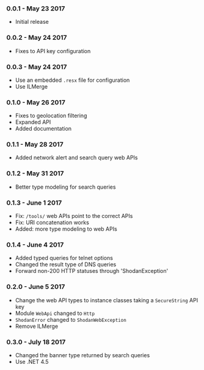 ### 0.0.1 - May 23 2017
* Initial release

### 0.0.2 - May 24 2017

* Fixes to API key configuration

### 0.0.3 - May 24 2017

* Use an embedded `.resx` file for configuration
* Use ILMerge

### 0.1.0 - May 26 2017

* Fixes to geolocation filtering
* Expanded API
* Added documentation

### 0.1.1 - May 28 2017

* Added network alert and search query web APIs

### 0.1.2 - May 31 2017

* Better type modeling for search queries

### 0.1.3 - June 1 2017
* Fix: `/tools/` web APIs point to the correct APIs
* Fix: URI concatenation works
* Added: more type modeling to web APIs

### 0.1.4 - June 4 2017

* Added typed queries for telnet options
* Changed the result type of DNS queries
* Forward non-200 HTTP statuses through 'ShodanException'

### 0.2.0 - June 5 2017

* Change the web API types to instance classes taking a `SecureString` API key
* Module `WebApi` changed to `Http`
* `ShodanError` changed to `ShodanWebException`
* Remove ILMerge

### 0.3.0 - July 18 2017
* Changed the banner type returned by search queries
* Use .NET 4.5